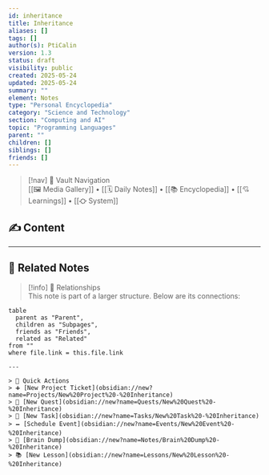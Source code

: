 ```yaml
---
id: inheritance
title: Inheritance
aliases: []
tags: []
author(s): PtiCalin
version: 1.3
status: draft
visibility: public
created: 2025-05-24
updated: 2025-05-24
summary: ""
element: Notes
type: "Personal Encyclopedia"
category: "Science and Technology"
section: "Computing and AI"
topic: "Programming Languages"
parent: ""
children: []
siblings: []
friends: []
---
```

> [!nav] 🧱 Vault Navigation  
> [[🖼 Media Gallery]] • [[🗓 Daily Notes]] • [[📚 Encyclopedia]] • [[💘 Learnings]] • [[⛮  System]]

## ✍️ Content

<!-- Add content in this section -->







---

## 🔗 Related Notes

> [!info] 🧠 Relationships  
> This note is part of a larger structure. Below are its connections:

```dataview
table
  parent as "Parent",
  children as "Subpages",
  friends as "Friends",
  related as "Related"
from ""
where file.link = this.file.link

---

> 🌛 Quick Actions  
> ➕ [New Project Ticket](obsidian://new?name=Projects/New%20Project%20-%20Inheritance)  
> 🌹 [New Quest](obsidian://new?name=Quests/New%20Quest%20-%20Inheritance)  
> 🎯 [New Task](obsidian://new?name=Tasks/New%20Task%20-%20Inheritance)  
> 🗕 [Schedule Event](obsidian://new?name=Events/New%20Event%20-%20Inheritance)  
> 📝 [Brain Dump](obsidian://new?name=Notes/Brain%20Dump%20-%20Inheritance)  
> 📚 [New Lesson](obsidian://new?name=Lessons/New%20Lesson%20-%20Inheritance)
